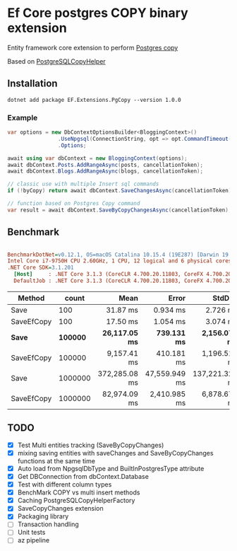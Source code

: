 # Ef Core postgres COPY binary extension

Entity framework core extension to perform [Postgres copy](https://kb.objectrocket.com/postgresql/postgresql-copy-example-826)

Based on [PostgreSQLCopyHelper](https://github.com/PostgreSQLCopyHelper/PostgreSQLCopyHelper)

## Installation

```shell
dotnet add package EF.Extensions.PgCopy --version 1.0.0
```

### Example

```csharp
var options = new DbContextOptionsBuilder<BloggingContext>()
                .UseNpgsql(ConnectionString, opt => opt.CommandTimeout((int) TimeSpan.FromMinutes(1).TotalSeconds))
                .Options;

await using var dbContext = new BloggingContext(options);
await dbContext.Posts.AddRangeAsync(posts, cancellationToken);
await dbContext.Blogs.AddRangeAsync(blogs, cancellationToken);

// classic use with multiple Insert sql commands
if (!byCopy) return await dbContext.SaveChangesAsync(cancellationToken);

// function based on Postgres Copy command
var result = await dbContext.SaveByCopyChangesAsync(cancellationToken);
```

## Benchmark

``` ini

BenchmarkDotNet=v0.12.1, OS=macOS Catalina 10.15.4 (19E287) [Darwin 19.4.0]
Intel Core i7-9750H CPU 2.60GHz, 1 CPU, 12 logical and 6 physical cores
.NET Core SDK=3.1.201
  [Host]     : .NET Core 3.1.3 (CoreCLR 4.700.20.11803, CoreFX 4.700.20.12001), X64 RyuJIT
  DefaultJob : .NET Core 3.1.3 (CoreCLR 4.700.20.11803, CoreFX 4.700.20.12001), X64 RyuJIT


```

|     Method |   count |          Mean |         Error |         StdDev |        Median |
|----------- |-------- |--------------:|--------------:|---------------:|--------------:|
|       Save |     100 |      31.87 ms |      0.934 ms |       2.726 ms |      31.27 ms |
| SaveEfCopy |     100 |      17.50 ms |      1.054 ms |       3.074 ms |      17.57 ms |
|       **Save** | **100000** | **26,117.05 ms** | **739.131 ms** | **2,156.079 ms** |
| SaveEfCopy | 100000 |  9,157.41 ms | 410.181 ms | 1,196.518 ms |
|       Save | 1000000 | 372,285.08 ms | 47,559.949 ms | 137,221.328 ms | 319,992.52 ms |
| SaveEfCopy | 1000000 |  82,974.09 ms |  2,410.985 ms |   6,878.675 ms |  81,184.00 ms |


## TODO

- [x] Test Multi entities tracking (SaveByCopyChanges)
- [x] mixing saving entities with saveChanges and SaveByCopyChanges functions at the same time
- [x] Auto load from NpgsqlDbType and BuiltInPostgresType attribute
- [x] Get DBConnection from dbContext.Database
- [x] Test with different column types
- [x] BenchMark COPY vs multi insert methods
- [x] Caching PostgreSQLCopyHelperFactory
- [x] SaveCopyChanges extension
- [x] Packaging library
- [ ] Transaction handling
- [ ] Unit tests
- [ ] az pipeline